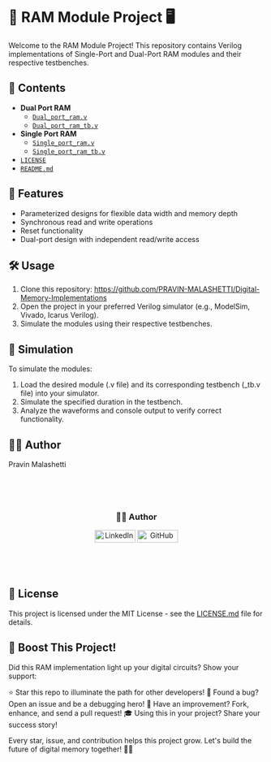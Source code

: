 # 🧠 RAM Module Project 🖥️

Welcome to the RAM Module Project! This repository contains Verilog implementations of Single-Port and Dual-Port RAM modules and their respective testbenches.

## 📁 Contents

- **Dual Port RAM**
  - [`Dual_port_ram.v`](./Dual_port_ram.v)
  - [`Dual_port_ram_tb.v`](./Dual_port_ram_tb.v)
- **Single Port RAM**
  - [`Single_port_ram.v`](./Single_port_ram.v)
  - [`Single_port_ram_tb.v`](./Single_port_ram_tb.v)
- [`LICENSE`](./LICENSE)
- [`README.md`](./README.md)


## 🚀 Features

- Parameterized designs for flexible data width and memory depth
- Synchronous read and write operations
- Reset functionality
- Dual-port design with independent read/write access

## 🛠️ Usage

1. Clone this repository: https://github.com/PRAVIN-MALASHETTI/Digital-Memory-Implementations
2. Open the project in your preferred Verilog simulator (e.g., ModelSim, Vivado, Icarus Verilog).
3. Simulate the modules using their respective testbenches.

## 🧪 Simulation

To simulate the modules:

1. Load the desired module (.v file) and its corresponding testbench (_tb.v file) into your simulator.
2. Simulate the specified duration in the testbench.
3. Analyze the waveforms and console output to verify correct functionality.

## 👨‍💻 Author

Pravin Malashetti

<div style="text-align: center; margin: 85px;">
    <h3>👨‍💻 Author</h3>
    <a href="https://www.linkedin.com/in/pravin-m-403564308/" style="text-decoration: none;">
        <img src="https://img.shields.io/badge/-LinkedIn-blue?style=flat-square&logo=Linkedin&logoColor=white" alt="LinkedIn" style="width: 80px; height: 25px;"/>
    </a>
    <a href="https://github.com/PRAVIN-MALASHETTI/Digital-Memory-Implementations" style="text-decoration: none;">
        <img src="https://img.shields.io/badge/-GitHub-black?style=flat-square&logo=github&logoColor=white" alt="GitHub" style="width: 80px; height: 25px;"/>
    </a>
</div>


## 📜 License

This project is licensed under the MIT License - see the [LICENSE.md](LICENSE.md) file for details.

## 🚀 Boost This Project!

Did this RAM implementation light up your digital circuits? Show your support:

⭐ Star this repo to illuminate the path for other developers!
🐛 Found a bug? Open an issue and be a debugging hero!
🔧 Have an improvement? Fork, enhance, and send a pull request!
🎓 Using this in your project? Share your success story!

Every star, issue, and contribution helps this project grow. 
Let's build the future of digital memory together! 💾✨
